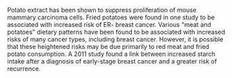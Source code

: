 

Potato extract has been shown to suppress proliferation of mouse mammary carcinoma cells. Fried potatoes were found in one study to be associated with increased risk of ER- breast cancer. Various "meat and potatoes" dietary patterns have been found to be associated with increased risks of many cancer types, including breast cancer. However, it is possible that these heightened risks may be due primarily to red meat and fried potato consumption. A 2011 study found a link between increased starch intake after a diagnosis of early-stage breast cancer and a greater risk of recurrence.

